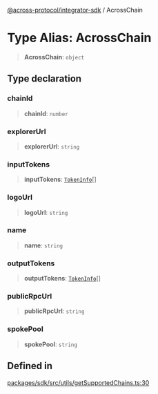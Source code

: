 [@across-protocol/integrator-sdk](../README.md) / AcrossChain

# Type Alias: AcrossChain

> **AcrossChain**: `object`

## Type declaration

### chainId

> **chainId**: `number`

### explorerUrl

> **explorerUrl**: `string`

### inputTokens

> **inputTokens**: [`TokenInfo`](TokenInfo.md)[]

### logoUrl

> **logoUrl**: `string`

### name

> **name**: `string`

### outputTokens

> **outputTokens**: [`TokenInfo`](TokenInfo.md)[]

### publicRpcUrl

> **publicRpcUrl**: `string`

### spokePool

> **spokePool**: `string`

## Defined in

[packages/sdk/src/utils/getSupportedChains.ts:30](https://github.com/across-protocol/toolkit/blob/0408e9d38e7f5e4687131c33ea4b58d12a946b0d/packages/sdk/src/utils/getSupportedChains.ts#L30)
